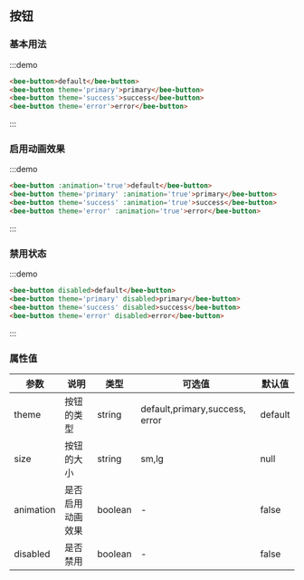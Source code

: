 <style>
  .btn--wp {
    margin-right: 10px;
  }
</style>
## 按钮

### 基本用法

:::demo
```html
<bee-button>default</bee-button>
<bee-button theme='primary'>primary</bee-button>
<bee-button theme='success'>success</bee-button>
<bee-button theme='error'>error</bee-button>
```
:::

### 启用动画效果
:::demo
``` html
<bee-button :animation='true'>default</bee-button>
<bee-button theme='primary' :animation='true'>primary</bee-button>
<bee-button theme='success' :animation='true'>success</bee-button>
<bee-button theme='error' :animation='true'>error</bee-button>
```
:::

### 禁用状态
:::demo
``` html
<bee-button disabled>default</bee-button>
<bee-button theme='primary' disabled>primary</bee-button>
<bee-button theme='success' disabled>success</bee-button>
<bee-button theme='error' disabled>error</bee-button>
```
:::

### 属性值

<!-- ``` html
<bee-button
  :theme=String
  :size=String
  :animation=Boolean
  :disabled='Boolean'
/>
``` -->

| 参数 | 说明 |	类型 |	可选值 |	默认值 |
|---|---|---|---|---|
| theme | 按钮的类型 |	string |	default,primary,success, error |	default |
| size | 按钮的大小 |	string |	sm,lg |	null |
| animation | 是否启用动画效果 |	boolean |	- |	false |
| disabled | 是否禁用 |	boolean |	- |	false |
